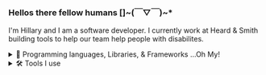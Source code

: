 ### Hellos there fellow humans []\~(￣▽￣)\~*

I'm Hillary and I am a software developer. I currently work at Heard & Smith building tools to help our team help people with disabilites.

<details>
<summary>🖤 Programming languages, Libraries, & Frameworks ...Oh My!</summary>
<br>
✨ These are the ones I have worked with enough to be comfortable enough with...
  
- Javascript
- React
- C#
- .NET Core
- C++
- C
- Python
- GraphQL Front-end
- AWS Amplify, Cognito, Lambda, API Gateway


🌱 These are the ones in progress to learn with my side project (repo link here soon)...
- Golang
- Vue
- GraphQL Backend

</details>

<details>
  <summary> 🛠 Tools I use</summary>
  <br>
 Current
  
- VS Code
- Windows PC
- Linux on Chromebook


Have Used a Good Amount
- Visual Studio
- Vim
- Mac OS
- Linux based OS (Ubuntu and Mint)
 </details>



